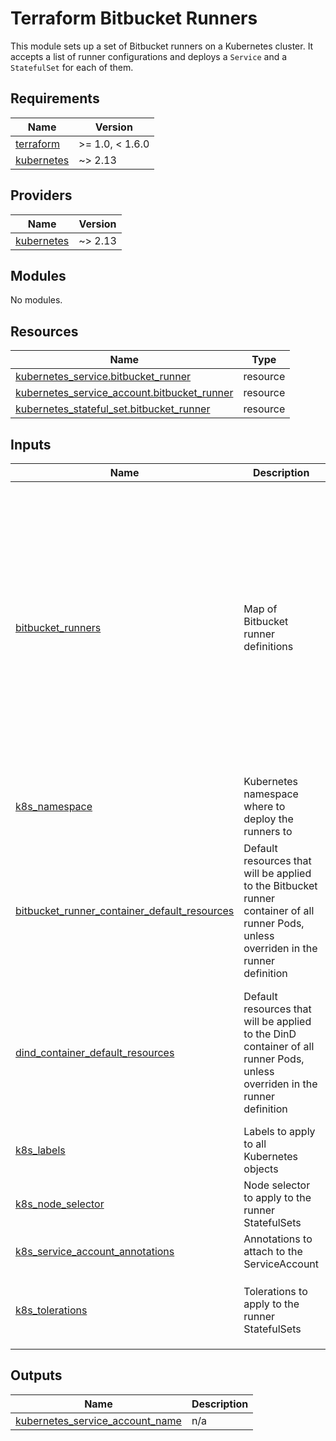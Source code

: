 <!-- markdownlint-disable MD033 -->

# Terraform Bitbucket Runners

This module sets up a set of Bitbucket runners on a Kubernetes cluster. It accepts a list of runner configurations and deploys a `Service` and a `StatefulSet` for each of them.

## Requirements

| Name                                                                         | Version         |
| ---------------------------------------------------------------------------- | --------------- |
| <a name="requirement_terraform"></a> [terraform](#requirement\_terraform)    | >= 1.0, < 1.6.0 |
| <a name="requirement_kubernetes"></a> [kubernetes](#requirement\_kubernetes) | ~> 2.13         |

## Providers

| Name                                                                   | Version |
| ---------------------------------------------------------------------- | ------- |
| <a name="provider_kubernetes"></a> [kubernetes](#provider\_kubernetes) | ~> 2.13 |

## Modules

No modules.

## Resources

| Name                                                                                                                                              | Type     |
| ------------------------------------------------------------------------------------------------------------------------------------------------- | -------- |
| [kubernetes_service.bitbucket_runner](https://registry.terraform.io/providers/hashicorp/kubernetes/latest/docs/resources/service)                 | resource |
| [kubernetes_service_account.bitbucket_runner](https://registry.terraform.io/providers/hashicorp/kubernetes/latest/docs/resources/service_account) | resource |
| [kubernetes_stateful_set.bitbucket_runner](https://registry.terraform.io/providers/hashicorp/kubernetes/latest/docs/resources/stateful_set)       | resource |

## Inputs

| Name                                                                                                                                                                           | Description                                                                                                                            | Type                                                                                                                                                                                                                                                                                                                                                                                                                                                                                                                                                                                                                                                         | Default                                                                                                                                               | Required |
| ------------------------------------------------------------------------------------------------------------------------------------------------------------------------------ | -------------------------------------------------------------------------------------------------------------------------------------- | ------------------------------------------------------------------------------------------------------------------------------------------------------------------------------------------------------------------------------------------------------------------------------------------------------------------------------------------------------------------------------------------------------------------------------------------------------------------------------------------------------------------------------------------------------------------------------------------------------------------------------------------------------------ | ----------------------------------------------------------------------------------------------------------------------------------------------------- | :------: |
| <a name="input_bitbucket_runners"></a> [bitbucket\_runners](#input\_bitbucket\_runners)                                                                                        | Map of Bitbucket runner definitions                                                                                                    | <pre>map(object({<br>    runner_resources = optional(object({<br>      limits = optional(object({<br>        cpu    = optional(string)<br>        memory = optional(string)<br>      }))<br>      requests = optional(object({<br>        cpu    = optional(string)<br>        memory = optional(string)<br>      }))<br>    }))<br>    dind_resources = optional(object({<br>      limits = optional(object({<br>        cpu    = optional(string)<br>        memory = optional(string)<br>      }))<br>      requests = optional(object({<br>        cpu    = optional(string)<br>        memory = optional(string)<br>      }))<br>    }))<br>  }))</pre> | n/a                                                                                                                                                   |   yes    |
| <a name="input_k8s_namespace"></a> [k8s\_namespace](#input\_k8s\_namespace)                                                                                                    | Kubernetes namespace where to deploy the runners to                                                                                    | `string`                                                                                                                                                                                                                                                                                                                                                                                                                                                                                                                                                                                                                                                     | n/a                                                                                                                                                   |   yes    |
| <a name="input_bitbucket_runner_container_default_resources"></a> [bitbucket\_runner\_container\_default\_resources](#input\_bitbucket\_runner\_container\_default\_resources) | Default resources that will be applied to the Bitbucket runner container of all runner Pods, unless overriden in the runner definition | <pre>object({<br>    limits = optional(object({<br>      cpu    = optional(string)<br>      memory = optional(string)<br>    }))<br>    requests = optional(object({<br>      cpu    = optional(string)<br>      memory = optional(string)<br>    }))<br>  })</pre>                                                                                                                                                                                                                                                                                                                                                                                          | <pre>{<br>  "limits": {<br>    "cpu": null,<br>    "memory": "4G"<br>  },<br>  "requests": {<br>    "cpu": 1,<br>    "memory": "1G"<br>  }<br>}</pre> |    no    |
| <a name="input_dind_container_default_resources"></a> [dind\_container\_default\_resources](#input\_dind\_container\_default\_resources)                                       | Default resources that will be applied to the DinD container of all runner Pods, unless overriden in the runner definition             | <pre>object({<br>    limits = optional(object({<br>      cpu    = optional(string)<br>      memory = optional(string)<br>    }))<br>    requests = optional(object({<br>      cpu    = optional(string)<br>      memory = optional(string)<br>    }))<br>  })</pre>                                                                                                                                                                                                                                                                                                                                                                                          | <pre>{<br>  "limits": {<br>    "cpu": null,<br>    "memory": "4G"<br>  },<br>  "requests": {<br>    "cpu": 1,<br>    "memory": "1G"<br>  }<br>}</pre> |    no    |
| <a name="input_k8s_labels"></a> [k8s\_labels](#input\_k8s\_labels)                                                                                                             | Labels to apply to all Kubernetes objects                                                                                              | `map(string)`                                                                                                                                                                                                                                                                                                                                                                                                                                                                                                                                                                                                                                                | `{}`                                                                                                                                                  |    no    |
| <a name="input_k8s_node_selector"></a> [k8s\_node\_selector](#input\_k8s\_node\_selector)                                                                                      | Node selector to apply to the runner StatefulSets                                                                                      | `map(string)`                                                                                                                                                                                                                                                                                                                                                                                                                                                                                                                                                                                                                                                | `null`                                                                                                                                                |    no    |
| <a name="input_k8s_service_account_annotations"></a> [k8s\_service\_account\_annotations](#input\_k8s\_service\_account\_annotations)                                          | Annotations to attach to the ServiceAccount                                                                                            | `map(string)`                                                                                                                                                                                                                                                                                                                                                                                                                                                                                                                                                                                                                                                | `{}`                                                                                                                                                  |    no    |
| <a name="input_k8s_tolerations"></a> [k8s\_tolerations](#input\_k8s\_tolerations)                                                                                              | Tolerations to apply to the runner StatefulSets                                                                                        | <pre>list(object({<br>    effect = string<br>    key    = string<br>    value  = string<br>  }))</pre>                                                                                                                                                                                                                                                                                                                                                                                                                                                                                                                                                       | `[]`                                                                                                                                                  |    no    |

## Outputs

| Name                                                                                                                                    | Description |
| --------------------------------------------------------------------------------------------------------------------------------------- | ----------- |
| <a name="output_kubernetes_service_account_name"></a> [kubernetes\_service\_account\_name](#output\_kubernetes\_service\_account\_name) | n/a         |
